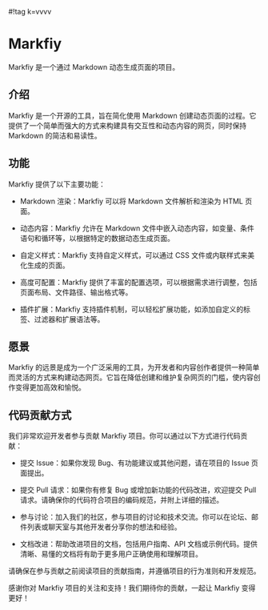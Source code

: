 #!tag k=vvvv
# Markfiy
Markfiy 是一个通过 Markdown 动态生成页面的项目。

## 介绍
Markfiy 是一个开源的工具，旨在简化使用 Markdown 创建动态页面的过程。它提供了一个简单而强大的方式来构建具有交互性和动态内容的网页，同时保持 Markdown 的简洁和易读性。

## 功能

Markfiy 提供了以下主要功能：

- Markdown 渲染：Markfiy 可以将 Markdown 文件解析和渲染为 HTML 页面。

- 动态内容：Markfiy 允许在 Markdown 文件中嵌入动态内容，如变量、条件语句和循环等，以根据特定的数据动态生成页面。

- 自定义样式：Markfiy 支持自定义样式，可以通过 CSS 文件或内联样式来美化生成的页面。

- 高度可配置：Markfiy 提供了丰富的配置选项，可以根据需求进行调整，包括页面布局、文件路径、输出格式等。

- 插件扩展：Markfiy 支持插件机制，可以轻松扩展功能，如添加自定义的标签、过滤器和扩展语法等。

## 愿景

Markfiy 的远景是成为一个广泛采用的工具，为开发者和内容创作者提供一种简单而灵活的方式来构建动态网页。它旨在降低创建和维护复杂网页的门槛，使内容创作变得更加高效和愉悦。

## 代码贡献方式

我们非常欢迎开发者参与贡献 Markfiy 项目。你可以通过以下方式进行代码贡献：

- 提交 Issue：如果你发现 Bug、有功能建议或其他问题，请在项目的 Issue 页面提出。

- 提交 Pull 请求：如果你有修复 Bug 或增加新功能的代码改进，欢迎提交 Pull 请求。请确保你的代码符合项目的编码规范，并附上详细的描述。

- 参与讨论：加入我们的社区，参与项目的讨论和技术交流。你可以在论坛、邮件列表或聊天室与其他开发者分享你的想法和经验。

- 文档改进：帮助改进项目的文档，包括用户指南、API 文档或示例代码。提供清晰、易懂的文档将有助于更多用户正确使用和理解项目。

请确保在参与贡献之前阅读项目的贡献指南，并遵循项目的行为准则和开发规范。

感谢你对 Markfiy 项目的关注和支持！我们期待你的贡献，一起让 Markfiy 变得更好！